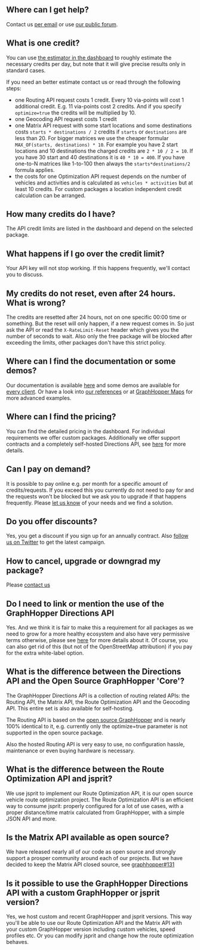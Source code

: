 ## Where can I get help?

Contact us [per email](https://graphhopper.com/#contact) or use [our public forum](https://discuss.graphhopper.com/c/directions-api).

## What is one credit?

You can use [the estimator in the dashboard](https://graphhopper.com/dashboard/#/pricing) to roughly estimate the necessary credits per day, but note that it will give precise results only in standard cases. 

If you need an better estimate contact us or read through the following steps:

 * one Routing API request costs 1 credit. Every 10 via-points will cost 1 additional credit. E.g. 11 via-points cost 2 credits. And if you specify `optimize=true` the credits will be multiplied by 10.
 * one Geocoding API request costs 1 credit
 * one Matrix API request with some start locations and some destinations costs `starts * destinations / 2` credits if `starts` or `destinations` are less than 20. For bigger matrices we use the cheaper formular `MAX_OF(starts, destinations) * 10`. For example you have 2 start locations and 10 destinations the charged credits are `2 * 10 / 2 = 10`. If you have 30 start and 40 destinations it is `40 * 10 = 400`. If you have one-to-N matrices like 1-to-100 then always the `starts*destinations/2` formula applies.
 * the costs for one Optimization API request depends on the number of vehicles and activities and is calculated as `vehicles * activities` but at least 10 credits. For custom packages a location independent credit calculation can be arranged.
  
## How many credits do I have?

The API credit limits are listed in the dashboard and depend on the selected package. 

## What happens if I go over the credit limit?

Your API key will not stop working. If this happens frequently, we'll contact you to discuss.

## My credits do not reset, even after 24 hours. What is wrong?

The credits are resetted after 24 hours, not on one specific 00:00 time or something. But the reset will only happen, if a new request comes in. So just ask the API or read the `X-RateLimit-Reset` header which gives you the number of seconds to wait. Also only the free package will be blocked after exceeding the limits, other packages don't have this strict policy.

## Where can I find the documentation or some demos?

Our documentation is available [here](./index.md) and some demos are available for [every client](./index.md#api-clients-and-examples). Or have a look into [our references](https://graphhopper.com/#usecases) or at [GraphHopper Maps](https://graphhopper.com/maps/) for more advanced examples.

## Where can I find the pricing?

You can find the detailed pricing in the dashboard. For individual requirements we offer custom packages. Additionally we offer support contracts and a completely self-hosted Directions API, see [here](https://graphhopper.com/#enterprise) for more details.


## Can I pay on demand?

It is possible to pay online e.g. per month for a specific amount of credits/requests. If you exceed this you currently do not need to pay for and the requests won't be blocked but we ask you to upgrade if that happens frequently. Please [let us know](https://graphhopper.com/#contact) of your needs and we find a solution.


## Do you offer discounts?

Yes, you get a discount if you sign up for an annually contract. Also [follow us on Twitter](https://twitter.com/graphhopper) to get the latest campaign.


## How to cancel, upgrade or downgrad my package?

Please [contact us](https://graphhopper.com/#contact)


## Do I need to link or mention the use of the GraphHopper Directions API

Yes. And we think it is fair to make this a requirement for all packages as we need to grow for a more healthy ecosystem and also have very permissive terms otherwise, please see [here](https://graphhopper.com/api/1/docs/#attribution) for more details about it. Of course, you can also get rid of this (but not of the OpenStreetMap attribution) if you pay for the extra white-label option.


## What is the difference between the Directions API and the Open Source GraphHopper 'Core'?

The GraphHopper Directions API is a collection of routing related APIs: the Routing API, the Matrix API, the Route Optimization API and the Geocoding API. This entire set is also available for self-hosting.

The Routing API is based on the [open source GraphHopper](https://github.com/graphhopper/graphhopper/) and is nearly 100% identical to it, e.g. currently only the optimize=true parameter is not supported in the open source package.

Also the hosted Routing API is very easy to use, no configuration hassle, maintenance or even buying hardware is necessary.

## What is the difference between the Route Optimization API and jsprit?

We use jsprit to implement our Route Optimization API, it is our open source vehicle route optimization project. The Route Optimization API is an efficient way to consume jsprit: properly configured for a lot of use cases, with a proper distance/time matrix calculated from GraphHopper, with a simple JSON API and more.

## Is the Matrix API available as open source?

We have released nearly all of our code as open source and strongly support a prosper community around each of our projects. But we have decided to keep the Matrix API closed source, see [graphhopper#131](https://github.com/graphhopper/graphhopper/issues/131)

## Is it possible to use the GraphHopper Directions API with a custom GraphHopper or jsprit version?

Yes, we host custom and recent GraphHopper and jsprit versions. This way you'll be able to use our Route Optimization API and the Matrix API with your custom GraphHopper version including custom vehicles, speed profiles etc. Or you can modify jsprit and change how the route optimization behaves.
